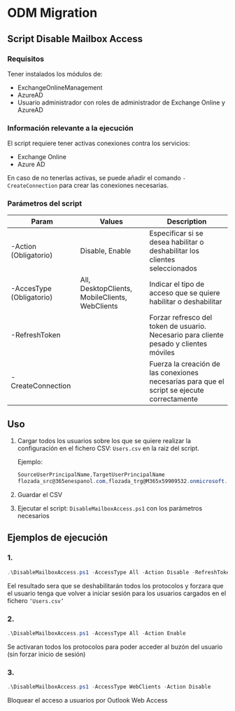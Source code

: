 # ODM Migration

## Script Disable Mailbox Access

### Requisitos

Tener instalados los módulos de:

- ExchangeOnlineManagement
- AzureAD
- Usuario administrador con roles de administrador de Exchange Online y AzureAD

### Información relevante a la ejecución

El script requiere tener activas conexiones contra los servicios:

- Exchange Online
- Azure AD

En caso de no tenerlas activas, se puede añadir el comando `-CreateConnection` para crear las conexiones necesarias.

### Parámetros del script

| Param | Values | Description |
| --- | --- | --- |
| -Action (Obligatorio) | Disable, Enable | Especificar si se desea habilitar o deshabilitar los clientes seleccionados |
| -AccesType (Obligatorio) | All, DesktopClients, MobileClients, WebClients | Indicar el tipo de acceso que se quiere habilitar o deshabilitar |
| -RefreshToken |  | Forzar refresco del token de usuario. Necesario para cliente pesado y clientes móviles |
| -CreateConnection |  | Fuerza la creación de las conexiones necesarias para que el script se ejecute correctamente |

## Uso

1. Cargar todos los usuarios sobre los que se quiere realizar la configuración en el fichero CSV: `Users.csv` en la raiz del script.
    
    Ejemplo:
    
    ```powershell
    SourceUserPrincipalName,TargetUserPrincipalName
    flozada_src@365enespanol.com,flozada_trg@M365x59909532.onmicrosoft.com
    ```
    
2. Guardar el CSV
3. Ejecutar el script: `DisableMailboxAccess.ps1` con los parámetros necesarios

## Ejemplos de ejecución

### 1.

```powershell
.\DisableMailboxAccess.ps1 -AccessType All -Action Disable -RefreshToken
```

Eel resultado sera que se deshabilitarán todos los protocolos y forzara que el usuario tenga que volver a iniciar sesión para los usuarios cargados en el fichero `‘Users.csv’`

### 2.

```powershell
.\DisableMailboxAccess.ps1 -AccessType All -Action Enable
```

Se activaran todos los protocolos para poder acceder al buzón del usuario (sin forzar inicio de sesión)

### 3.

```powershell
.\DisableMailboxAccess.ps1 -AccessType WebClients -Action Disable
```

Bloquear el acceso a usuarios por Outlook Web Access